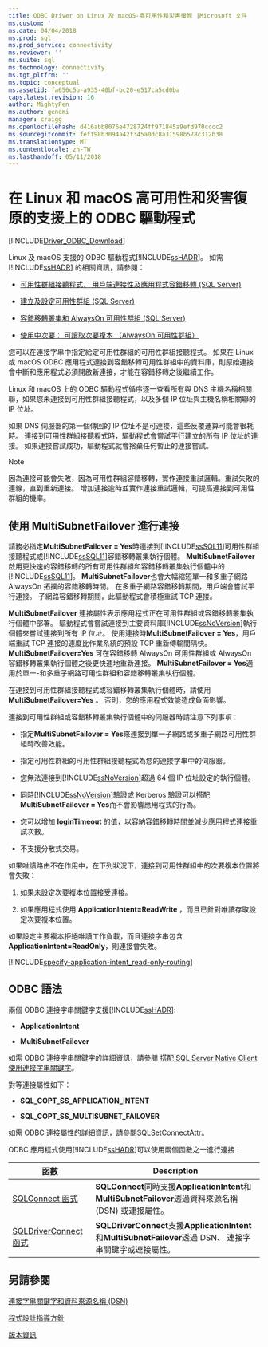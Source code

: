 ```yaml
---
title: ODBC Driver on Linux 及 macOS-高可用性和災害復原 |Microsoft 文件
ms.custom: ''
ms.date: 04/04/2018
ms.prod: sql
ms.prod_service: connectivity
ms.reviewer: ''
ms.suite: sql
ms.technology: connectivity
ms.tgt_pltfrm: ''
ms.topic: conceptual
ms.assetid: fa656c5b-a935-40bf-bc20-e517ca5cd0ba
caps.latest.revision: 16
author: MightyPen
ms.author: genemi
manager: craigg
ms.openlocfilehash: d416abb8076e4728724ff971845a9efd970cccc2
ms.sourcegitcommit: feff98b3094a42f345a0dc8a31598b578c312b38
ms.translationtype: MT
ms.contentlocale: zh-TW
ms.lasthandoff: 05/11/2018
---
```

# <a name="odbc-driver-on-linux-and-macos-support-for-high-availability-and-disaster-recovery"></a>在 Linux 和 macOS 高可用性和災害復原的支援上的 ODBC 驅動程式
[!INCLUDE[Driver_ODBC_Download](../../../includes/driver_odbc_download.md)]

Linux 及 macOS 支援的 ODBC 驅動程式[!INCLUDE[ssHADR](../../../includes/sshadr_md.md)]。 如需 [!INCLUDE[ssHADR](../../../includes/sshadr_md.md)] 的相關資訊，請參閱：  
  
-   [可用性群組接聽程式、 用戶端連接性及應用程式容錯移轉 (SQL Server)](http://msdn.microsoft.com/library/hh213417.aspx)  
  
-   [建立及設定可用性群組 (SQL Server)](http://msdn.microsoft.com/library/ff878265.aspx)  
  
-   [容錯移轉叢集和 AlwaysOn 可用性群組 (SQL Server)](http://msdn.microsoft.com/library/ff929171.aspx)  
  
-   [使用中次要： 可讀取次要複本 （AlwaysOn 可用性群組）](http://msdn.microsoft.com/library/ff878253.aspx)  
  
您可以在連接字串中指定給定可用性群組的可用性群組接聽程式。 如果在 Linux 或 macOS ODBC 應用程式連接到容錯移轉可用性群組中的資料庫，則原始連接會中斷和應用程式必須開啟新連接，才能在容錯移轉之後繼續工作。

Linux 和 macOS 上的 ODBC 驅動程式循序逐一查看所有與 DNS 主機名稱相關聯，如果您未連接到可用性群組接聽程式，以及多個 IP 位址與主機名稱相關聯的 IP 位址。

如果 DNS 伺服器的第一個傳回的 IP 位址不是可連接，這些反覆運算可能會很耗時。 連接到可用性群組接聽程式時，驅動程式會嘗試平行建立的所有 IP 位址的連接。 如果連接嘗試成功，驅動程式就會捨棄任何暫止的連接嘗試。

> [!NOTE]  
> 因為連接可能會失敗，因為可用性群組容錯移轉，實作連接重試邏輯。重試失敗的連線，直到重新連接。 增加連接逾時並實作連接重試邏輯，可提高連接到可用性群組的機率。

## <a name="connecting-with-multisubnetfailover"></a>使用 MultiSubnetFailover 進行連接

請務必指定**MultiSubnetFailover = Yes**時連接到[!INCLUDE[ssSQL11](../../../includes/sssql11_md.md)]可用性群組接聽程式或[!INCLUDE[ssSQL11](../../../includes/sssql11_md.md)]容錯移轉叢集執行個體。 **MultiSubnetFailover**啟用更快速的容錯移轉的所有可用性群組和容錯移轉叢集執行個體中的[!INCLUDE[ssSQL11](../../../includes/sssql11_md.md)]。 **MultiSubnetFailover**也會大幅縮短單一和多重子網路 AlwaysOn 拓撲的容錯移轉時間。 在多重子網路容錯移轉期間，用戶端會嘗試平行連接。 子網路容錯移轉期間，此驅動程式會積極重試 TCP 連接。

**MultiSubnetFailover** 連接屬性表示應用程式正在可用性群組或容錯移轉叢集執行個體中部署。 驅動程式會嘗試連接到主要資料庫[!INCLUDE[ssNoVersion](../../../includes/ssnoversion_md.md)]執行個體來嘗試連接到所有 IP 位址。 使用連接時**MultiSubnetFailover = Yes**，用戶端重試 TCP 連接的速度比作業系統的預設 TCP 重新傳輸間隔快。 **MultiSubnetFailover=Yes** 可在容錯移轉 AlwaysOn 可用性群組或 AlwaysOn 容錯移轉叢集執行個體之後更快速地重新連接。 **MultiSubnetFailover = Yes**適用於單一-和多重子網路可用性群組和容錯移轉叢集執行個體。  

在連接到可用性群組接聽程式或容錯移轉叢集執行個體時，請使用 **MultiSubnetFailover=Yes** 。 否則，您的應用程式效能造成負面影響。

連接到可用性群組或容錯移轉叢集執行個體中的伺服器時請注意下列事項：
  
-   指定**MultiSubnetFailover = Yes**來連接到單一子網路或多重子網路可用性群組時改善效能。

-   指定可用性群組的可用性群組接聽程式為您的連接字串中的伺服器。
  
-   您無法連接到[!INCLUDE[ssNoVersion](../../../includes/ssnoversion_md.md)]超過 64 個 IP 位址設定的執行個體。

-   同時[!INCLUDE[ssNoVersion](../../../includes/ssnoversion_md.md)]驗證或 Kerberos 驗證可以搭配**MultiSubnetFailover = Yes**而不會影響應用程式的行為。

-   您可以增加 **loginTimeout** 的值，以容納容錯移轉時間並減少應用程式連接重試次數。

-   不支援分散式交易。  
  
如果唯讀路由不在作用中，在下列狀況下，連接到可用性群組中的次要複本位置將會失敗：  
  
1.  如果未設定次要複本位置接受連接。  
  
2.  如果應用程式使用 **ApplicationIntent=ReadWrite** ，而且已針對唯讀存取設定次要複本位置。  
  
如果設定主要複本拒絕唯讀工作負載，而且連接字串包含 **ApplicationIntent=ReadOnly**，則連接會失敗。  


[!INCLUDE[specify-application-intent_read-only-routing](~/includes/paragraph-content/specify-application-intent-read-only-routing.md)]


## <a name="odbc-syntax"></a>ODBC 語法

兩個 ODBC 連接字串關鍵字支援[!INCLUDE[ssHADR](../../../includes/sshadr_md.md)]:  
  
-   **ApplicationIntent**  
  
-   **MultiSubnetFailover**  
  
如需 ODBC 連接字串關鍵字的詳細資訊，請參閱 [搭配 SQL Server Native Client 使用連接字串關鍵字](http://msdn.microsoft.com/library/ms130822.aspx)。  
  
對等連接屬性如下：
  
-   **SQL_COPT_SS_APPLICATION_INTENT**  
  
-   **SQL_COPT_SS_MULTISUBNET_FAILOVER**  
  
如需 ODBC 連接屬性的詳細資訊，請參閱[SQLSetConnectAttr](http://msdn.microsoft.com/library/ms131709.aspx)。  
  
ODBC 應用程式使用[!INCLUDE[ssHADR](../../../includes/sshadr_md.md)]可以使用兩個函數之一進行連接：  
  
|函數|Description|  
|------------|---------------|  
|[SQLConnect 函式](../../../odbc/reference/syntax/sqlconnect-function.md)|**SQLConnect**同時支援**ApplicationIntent**和**MultiSubnetFailover**透過資料來源名稱 (DSN) 或連接屬性。|  
|[SQLDriverConnect 函式](../../../odbc/reference/syntax/sqldriverconnect-function.md)|**SQLDriverConnect**支援**ApplicationIntent**和**MultiSubnetFailover**透過 DSN、 連接字串關鍵字或連接屬性。|
  
## <a name="see-also"></a>另請參閱  

[連接字串關鍵字和資料來源名稱 (DSN)](../../../connect/odbc/linux-mac/connection-string-keywords-and-data-source-names-dsns.md)

[程式設計指導方針](../../../connect/odbc/linux-mac/programming-guidelines.md)

[版本資訊](../../../connect/odbc/linux-mac/release-notes.md)  
